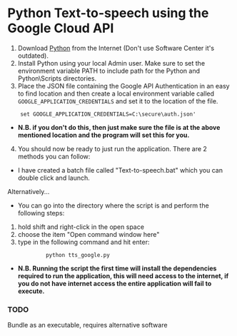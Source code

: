 # Python Text-to-speech using the Google Cloud API

1. Download [Python](https://www.python.org/downloads/) from the Internet (Don't use Software Center it's outdated).
2. Install Python using your local Admin user. Make sure to set the environment variable PATH to include path for the Python and Python\Scripts directories.
3. Place the JSON file containing the Google API Authentication in an easy to find location and then create a local environment variable called `GOOGLE_APPLICATION_CREDENTIALS` and set it to the location of the file.
```
    set GOOGLE_APPLICATION_CREDENTIALS=C:\secure\auth.json'
```
- **N.B. if you don't do this, then just make sure the file is at the above mentioned location and the program will set this for you.**
4. You should now be ready to just run the application.
There are 2 methods you can follow:
- I have created a batch file called "Text-to-speech.bat" which you can double click and launch.

Alternatively...

- You can go into the directory where the script is and perform the following steps:
1. hold shift and right-click in the open space
2. choose the item "Open command window here"
3. type in the following command and hit enter:
```
            python tts_google.py
```
- **N.B. Running the script the first time will install the dependencies required to run the application, this will need access to the internet, if you do not have internet access the entire application will fail to execute.**
### TODO
Bundle as an executable, requires alternative software
